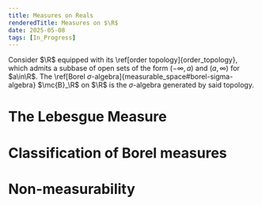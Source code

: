 ```yaml
---
title: Measures on Reals
renderedTitle: Measures on $\R$
date: 2025-05-08
tags: [In_Progress]
---
```


Consider $\R$ equipped with its \ref[order topology]{order_topology}, which admits a subbase of open sets of the form $(-\infty,a)$ and $(a,\infty)$ for $a\in\R$. The \ref[Borel $\sigma$-algebra]{measurable_space#borel-sigma-algebra} $\mc{B}_\R$ on $\R$ is the $\sigma$-algebra generated by said topology.

# The Lebesgue Measure

# Classification of Borel measures

# Non-measurability
